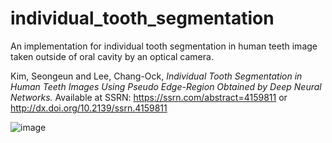 # individual_tooth_segmentation
An implementation for individual tooth segmentation in human teeth image taken outside of oral cavity by an optical camera.

Kim, Seongeun and Lee, Chang-Ock, *Individual Tooth Segmentation in Human Teeth Images Using Pseudo Edge-Region Obtained by Deep Neural Networks.*
Available at SSRN: https://ssrn.com/abstract=4159811 or http://dx.doi.org/10.2139/ssrn.4159811

![image](https://user-images.githubusercontent.com/47289460/197815721-a3fd0be3-a616-46e6-8175-c6eea88018d0.png)
